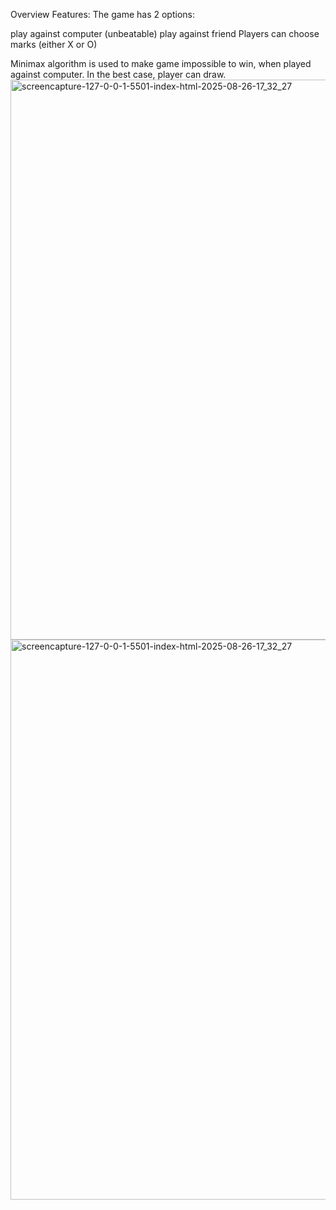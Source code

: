 Overview
Features:
The game has 2 options:

play against computer (unbeatable)
play against friend
Players can choose marks (either X or O)

Minimax algorithm is used to make game impossible to win, when played against computer. In the best case, player can draw.<img width="1920" height="896" alt="screencapture-127-0-0-1-5501-index-html-2025-08-26-17_32_27" src="https://github.com/user-attachments/assets/7a4ed2c2-6407-4c4f-822d-1a2ca09b323f" />
<img width="1920" height="896" alt="screencapture-127-0-0-1-5501-index-html-2025-08-26-17_32_27" src="https://github.com/user-attachments/assets/ec0bf131-4cd9-4476-89f3-03e8f6323192" />
